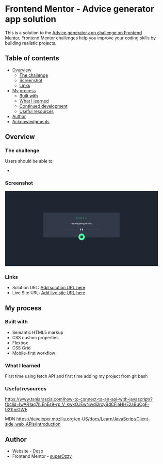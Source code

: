 # Frontend Mentor - Advice generator app solution

This is a solution to the [Advice generator app challenge on Frontend Mentor](https://www.frontendmentor.io/challenges/advice-generator-app-QdUG-13db). Frontend Mentor challenges help you improve your coding skills by building realistic projects.

## Table of contents

- [Overview](#overview)
  - [The challenge](#the-challenge)
  - [Screenshot](#screenshot)
  - [Links](#links)
- [My process](#my-process)
  - [Built with](#built-with)
  - [What I learned](#what-i-learned)
  - [Continued development](#continued-development)
  - [Useful resources](#useful-resources)
- [Author](#author)
- [Acknowledgments](#acknowledgments)


## Overview

### The challenge

Users should be able to:

- 

### Screenshot
![Screenshot](screenshot.png.png)

### Links

- Solution URL: [Add solution URL here](https://your-solution-url.com)
- Live Site URL: [Add live site URL here](https://your-live-site-url.com)

## My process

### Built with

- Semantic HTML5 markup
- CSS custom properties
- Flexbox
- CSS Grid
- Mobile-first workflow




### What I learned
First time using fetch API
and first time adding my project from git bash



### Useful resources

https://www.taniarascia.com/how-to-connect-to-an-api-with-javascript/?fbclid=IwAR1aq7lLEnEs9-rp_V_kwkOJEwNwdi2rcyBdCFiaHHE2aBuCgF-021fmGWE

MDN 
https://developer.mozilla.org/en-US/docs/Learn/JavaScript/Client-side_web_APIs/Introduction


## Author

- Website - [Desp](https://github.com/superozzy/advice-generator)
- Frontend Mentor - [superOzzy](https://www.frontendmentor.io/profile/superozzy)


